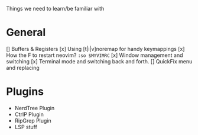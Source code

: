 Things we need to learn/be familiar with

# General
[] Buffers & Registers
[x] Using [t|i|v]noremap for handy keymappings
[x] How the F to restart neovim? `:so $MYVIMRC`
[x] Window management and switching
[x] Terminal mode and switching back and forth.
[] QuickFix menu and replacing

# Plugins
- NerdTree Plugin
- CtrlP Plugin
- RipGrep Plugin
- LSP stuff
